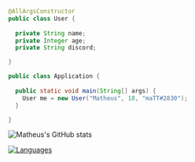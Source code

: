 ```java
@AllArgsConstructor
public class User {
  
  private String name;
  private Integer age;
  private String discord;

}

public class Application {
  
  public static void main(String[] args) {
    User me = new User("Matheus", 18, "maTT#2830");
  }

}
```

![Matheus's GitHub stats](https://github-readme-stats.vercel.app/api?username=mattnicee7&show_icons=true&theme=radical)

[![Languages](https://github-readme-stats.vercel.app/api/top-langs/?username=mattnicee7&layout=compact)](https://github.com/anuraghazra/github-readme-stats)
